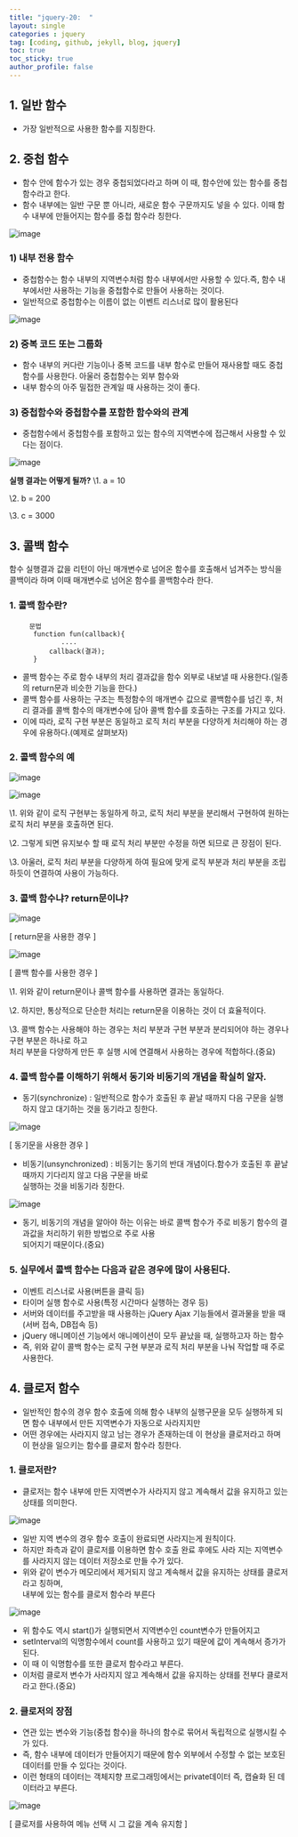 ```yaml
---
title: "jquery-20:  "
layout: single
categories : jquery
tag: [coding, github, jekyll, blog, jquery]
toc: true
toc_sticky: true
author_profile: false
---
```



## 1. 일반 함수
 - 가장 일반적으로 사용한 함수를 지칭한다.


## 2. 중첩 함수
 - 함수 안에 함수가 있는 경우 중첩되었다라고 하며 이 때, 함수안에 있는 함수를 중첩함수라고 한다. 
 - 함수 내부에는 일반 구문 뿐 아니라, 새로운 함수 구문까지도  넣을 수 있다. 이때 함수 내부에 만들어지는 함수를 중첩 함수라 칭한다.

![image](https://user-images.githubusercontent.com/111720411/211152366-141d7101-0802-4b0c-a96d-beb4e598f455.png)


### 1) 내부 전용 함수
 - 중첩함수는 함수 내부의 지역변수처럼 함수 내부에서만 사용할 수 있다.즉, 함수 내부에서만  사용하는 기능을 중첩함수로 만들어 사용하는 것이다.
 - 일반적으로 중첩함수는 이름이 없는 이벤트 리스너로 많이 활용된다

![image](https://user-images.githubusercontent.com/111720411/211152393-a2b266b4-2bd7-47d5-80c5-35db965c50a0.png)


### 2) 중복 코드 또는 그룹화
- 함수 내부의 커다란 기능이나 중복 코드를 내부 함수로 만들어 재사용할 때도 중첩함수를 사용한다. 아울러 중첩함수는 외부 함수와 
- 내부 함수의 아주 밀접한 관계일 때 사용하는 것이 좋다.


### 3) 중첩함수와 중첩함수를 포함한 함수와의 관계

- 중첩함수에서 중첩함수를 포함하고 있는 함수의 지역변수에 접근해서 사용할 수 있다는 점이다.

![image](https://user-images.githubusercontent.com/111720411/211152418-9b69a04b-1d9a-4d13-96dc-65fafc0927b1.png)

**실행 결과는 어떻게 될까?**
\1. a = 10

\2. b = 200

\3. c = 3000


## 3. 콜백 함수

함수 실행결과 값을 리턴이 아닌 매개변수로 넘어온 함수를 호출해서 넘겨주는 방식을 콜백이라 하며 이때 매개변수로 넘어온 함수를 콜백함수라 한다.

### 1. 콜백 함수란?
```
     문법
      function fun(callback){
             ....
          callback(결과);
      }
```

- 콜백 함수는 주로 함수 내부의 처리 결과값을 함수 외부로 내보낼 때 사용한다.(일종의 return문과 비슷한 기능을 한다.)
- 콜백 함수를 사용하는 구조는 특정함수의 매개변수 값으로 콜백함수를 넘긴 후, 처리 결과를 콜백 함수의 매개변수에 담아 콜백 함수를 호출하는 구조를 가지고 있다.
- 이에 따라, 로직 구현 부분은 동일하고 로직 처리 부분을 다양하게 처리해야 하는 경우에 유용하다.(예제로 살펴보자)

### 2. 콜백 함수의 예

![image](https://user-images.githubusercontent.com/111720411/211152482-89eba234-94fd-458a-8ec4-368ecb266cd9.png)

![image](https://user-images.githubusercontent.com/111720411/211152484-7aec1a0e-4af3-4ee8-9efd-ed47b024e890.png)

\1. 위와 같이 로직 구현부는 동일하게 하고, 로직 처리 부분을 분리해서 구현하여 원하는 로직 처리 부분을 호출하면 된다.

\2. 그렇게 되면 유지보수 할 때 로직 처리 부분만 수정을 하면 되므로 큰 장점이 된다.

\3. 아울러, 로직 처리 부분을 다양하게 하여 필요에 맞게 로직 부분과 처리 부분을 조립하듯이 연결하여 사용이 가능하다.

### 3. 콜백 함수냐? return문이냐?     

![image](https://user-images.githubusercontent.com/111720411/211152500-712d3ce1-8587-40e0-99d9-a7ddd8e0077f.png)

\[ return문을 사용한 경우 \]


![image](https://user-images.githubusercontent.com/111720411/211152503-7e4b0ba1-dd6b-4310-b793-07799d69643f.png)

\[ 콜백 함수를 사용한 경우 \]

\1. 위와 같이 return문이나 콜백 함수를 사용하면 결과는 동일하다.

\2. 하지만, 통상적으로 단순한 처리는 return문을 이용하는 것이 더 효율적이다.

\3. 콜백 함수는 사용해야 하는 경우는 처리 부분과 구현 부분과 분리되어야 하는 경우나 구현 부분은 하나로 하고 </br>
    처리 부분을 다양하게 만든 후 실행 시에 연결해서 사용하는 경우에 적합하다.(중요)


### 4. 콜백 함수를 이해하기 위해서 동기와 비동기의 개념을 확실히 알자.
 - 동기(synchronize) : 일반적으로 함수가 호출된 후 끝날 때까지 다음 구문을 실행하지 않고 대기하는 것을 동기라고 칭한다.

![image](https://user-images.githubusercontent.com/111720411/211152545-8b8da0d5-d904-496f-8fe1-2111ed8b4b98.png)

\[ 동기문을 사용한 경우 \]

- 비동기(unsynchronized) : 비동기는 동기의 반대 개념이다.함수가 호출된 후 끝날 때까지 기다리지 않고 다음 구문을 바로 
  <br> 실행하는 것을 비동기라 칭한다.

![image](https://user-images.githubusercontent.com/111720411/211152575-de259a4e-09b9-4226-b2d3-71a90a8bb558.png)

- 동기, 비동기의 개념을 알아야 하는 이유는 바로 콜백 함수가 주로 비동기 함수의 결과값을 처리하기 위한 방법으로 주로 사용
  <br>되어지기 때문이다.(중요)  


### 5. 실무에서 콜백 함수는 다음과 같은 경우에 많이 사용된다.
- 이벤트 리스너로 사용(버튼을 클릭 등)
- 타이머 실행 함수로 사용(특정 시간마다 실행하는 경우 등)
- 서버와 데이터를 주고받을 때 사용하는 jQuery Ajax 기능들에서 결과물을 받을 때(서버 접속, DB접속 등)
- jQuery 애니메이션 기능에서 애니메이션이 모두 끝났을 때, 실행하고자 하는 함수
- 즉, 위와 같이 콜백 함수는 로직 구현 부분과 로직 처리 부분을 나눠 작업할 때 주로 사용한다.


## 4. 클로저 함수

- 일반적인 함수의 경우 함수 호출에 의해 함수 내부의 실행구문을 모두 실행하게 되면 함수 내부에서 만든 지역변수가 자동으로 사라지지만 
- 어떤 경우에는 사라지지 않고 남는 경우가 존재하는데 이 현상을 클로저라고 하며 이 현상을 일으키는 함수를 클로저 함수라 칭한다.

### 1. 클로저란?
- 클로저는 함수 내부에 만든 지역변수가 사라지지 않고 계속해서 값을 유지하고 있는 상태를 의미한다.

![image](https://user-images.githubusercontent.com/111720411/211152600-e8831a53-5254-4fc5-ab75-b00aec844b60.png)


- 일반 지역 변수의 경우 함수 호출이 완료되면 사라지는게 원칙이다.
- 하지만 좌측과 같이 클로저를 이용하면 함수 호출 완료 후에도 사라 지는 지역변수를 사라지지 않는 데이터 저장소로 만들 수가 있다.
- 위와 같이 변수가 메모리에서 제거되지 않고 계속해서 값을 유지하는 상태를 클로저라고 칭하며, 
  <br> 내부에 있는 함수를 클로저 함수라 부른다


![image](https://user-images.githubusercontent.com/111720411/211152620-3dfaec71-c96f-4f2b-82c3-1c1a08d57b41.png)

- 위 함수도 역시 start()가 실행되면서 지역변수인 count변수가 만들어지고 
- setInterval의 익명함수에서 count를 사용하고 있기 때문에 값이 계속해서 증가가 된다.
- 이 때 이 익명함수를 또한 클로저 함수라고 부른다.
- 이처럼 클로저 변수가 사라지지 않고 계속해서 값을 유지하는 상태를 전부다 클로저라고 한다.(중요)


### 2. 클로저의 장점
- 연관 있는 변수와 기능(중첩 함수)을 하나의 함수로 묶어서 독립적으로 실행시킬 수가 있다.
- 즉, 함수 내부에 데이터가 만들어지기 때문에 함수 외부에서 수정할 수 없는 보호된 데이터를 만들 수 있다는 것이다.
- 이런 형태의 데이터는 객체지향 프로그래밍에서는 private데이터 즉, 캡슐화 된 데이터라고 부른다.

![image](https://user-images.githubusercontent.com/111720411/211152632-c3369366-33a7-4b35-b1ab-cf0ac5489f3f.png)

[ 클로저를 사용하여 메뉴 선택 시 그 값을 계속 유지함 ]

